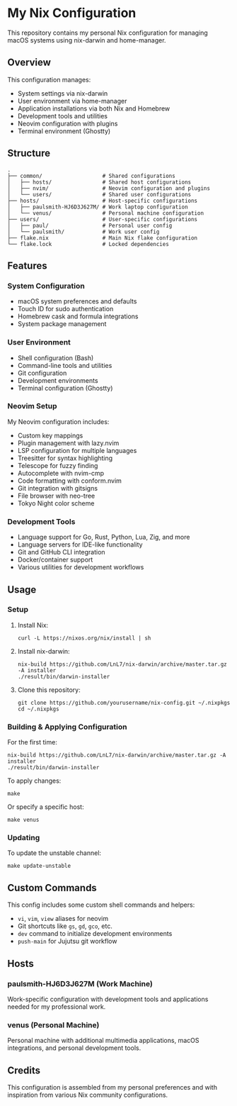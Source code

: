 # My Nix Configuration

This repository contains my personal Nix configuration for managing macOS systems using nix-darwin and home-manager.

## Overview

This configuration manages:
- System settings via nix-darwin
- User environment via home-manager
- Application installations via both Nix and Homebrew
- Development tools and utilities
- Neovim configuration with plugins
- Terminal environment (Ghostty)

## Structure

```
.
├── common/                   # Shared configurations
│   ├── hosts/                # Shared host configurations
│   ├── nvim/                 # Neovim configuration and plugins
│   └── users/                # Shared user configurations
├── hosts/                    # Host-specific configurations
│   ├── paulsmith-HJ6D3J627M/ # Work laptop configuration
│   └── venus/                # Personal machine configuration
├── users/                    # User-specific configurations
│   ├── paul/                 # Personal user config
│   └── paulsmith/            # Work user config
├── flake.nix                 # Main Nix flake configuration
└── flake.lock                # Locked dependencies
```

## Features

### System Configuration

- macOS system preferences and defaults
- Touch ID for sudo authentication
- Homebrew cask and formula integrations
- System package management

### User Environment

- Shell configuration (Bash)
- Command-line tools and utilities
- Git configuration
- Development environments
- Terminal configuration (Ghostty)

### Neovim Setup

My Neovim configuration includes:

- Custom key mappings
- Plugin management with lazy.nvim
- LSP configuration for multiple languages
- Treesitter for syntax highlighting
- Telescope for fuzzy finding
- Autocomplete with nvim-cmp
- Code formatting with conform.nvim
- Git integration with gitsigns
- File browser with neo-tree
- Tokyo Night color scheme

### Development Tools

- Language support for Go, Rust, Python, Lua, Zig, and more
- Language servers for IDE-like functionality
- Git and GitHub CLI integration
- Docker/container support
- Various utilities for development workflows

## Usage

### Setup

1. Install Nix:
   ```
   curl -L https://nixos.org/nix/install | sh
   ```

2. Install nix-darwin:
   ```
   nix-build https://github.com/LnL7/nix-darwin/archive/master.tar.gz -A installer
   ./result/bin/darwin-installer
   ```

3. Clone this repository:
   ```
   git clone https://github.com/yourusername/nix-config.git ~/.nixpkgs
   cd ~/.nixpkgs
   ```

### Building & Applying Configuration

For the first time:
```
nix-build https://github.com/LnL7/nix-darwin/archive/master.tar.gz -A installer
./result/bin/darwin-installer
```

To apply changes:
```
make
```

Or specify a specific host:
```
make venus
```

### Updating

To update the unstable channel:
```
make update-unstable
```

## Custom Commands

This config includes some custom shell commands and helpers:

- `vi`, `vim`, `view` aliases for neovim
- Git shortcuts like `gs`, `gd`, `gco`, etc.
- `dev` command to initialize development environments
- `push-main` for Jujutsu git workflow

## Hosts

### paulsmith-HJ6D3J627M (Work Machine)

Work-specific configuration with development tools and applications needed for my professional work.

### venus (Personal Machine)

Personal machine with additional multimedia applications, macOS integrations, and personal development tools.

## Credits

This configuration is assembled from my personal preferences and with inspiration from various Nix community configurations.